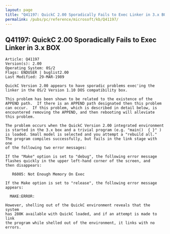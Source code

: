 ```yaml
---
layout: page
title: "Q41197: QuickC 2.00 Sporadically Fails to Exec Linker in 3.x BOX"
permalink: /pubs/pc/reference/microsoft/kb/Q41197/
---
```


## Q41197: QuickC 2.00 Sporadically Fails to Exec Linker in 3.x BOX

	Article: Q41197
	Version(s): 2.00
	Operating System: 0S/2
	Flags: ENDUSER | buglist2.00
	Last Modified: 29-MAR-1989
	
	QuickC Version 2.00 appears to have sporadic problems exec'ing the
	linker in the OS/2 Version 1.10 DOS compatibility box.
	
	This problem has been shown to be related to the existence of the
	APPEND path.  If there is an APPEND path designated then this problem
	can occur.  If this problem, which is described in detail below, is
	encountered removing the APPEND, and then rebooting will alleviate
	this problem.
	
	The problem occurs when the QuickC Version 2.00 integrated environment
	is started in the 3.x box and a trivial program (e.g. "main()  { }" )
	is loaded. Small model is selected and you attempt a "rebuild all."
	The program compiles successfully, but fails in the link stage with one
	of the following two error messages:
	
	If the "Make" option is set to "debug", the following error message
	flashes quickly in the upper left-hand corner of the screen, and
	then disappears:
	
	   R6005: Not Enough Memory On Exec
	
	If the Make option is set to "release", the following error message
	appears:
	
	  MAKE:ERROR:
	
	However, shelling out of the QuickC environment reveals that the system
	has 280K available with QuickC loaded, and if an attempt is made to link
	the program while shelled out of the environment, it links with no
	errors.
